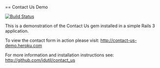 == Contact Us Demo

[![Build Status](https://secure.travis-ci.org/jdutil/contact_us_demo.png)](http://travis-ci.org/jdutil/contact_us_demo)

This is a demonstration of the Contact Us gem installed in a simple Rails 3 application.  

To view the contact form in action please visit: http://contact-us-demo.heroku.com

For more information and installation instructions see: http://github.com/jdutil/contact_us
